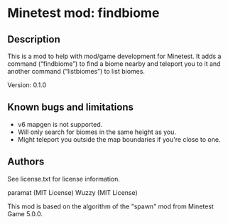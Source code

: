 # Minetest mod: findbiome

## Description
This is a mod to help with mod/game development for Minetest.
It adds a command (“findbiome”) to find a biome nearby and teleport you to it
and another command (“listbiomes”) to list biomes.

Version: 0.1.0

## Known bugs and limitations
- v6 mapgen is not supported.
- Will only search for biomes in the same height as you.
- Might teleport you outside the map boundaries if you're close to one.

## Authors
See license.txt for license information.

paramat (MIT License)
Wuzzy (MIT License)

This mod is based on the algorithm of the "spawn" mod from Minetest Game 5.0.0.
